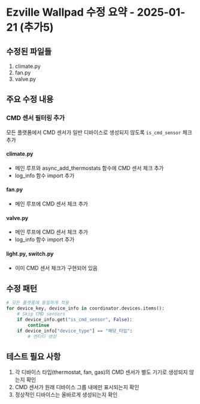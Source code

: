 # Ezville Wallpad 수정 요약 - 2025-01-21 (추가5)

## 수정된 파일들
1. climate.py
2. fan.py
3. valve.py

## 주요 수정 내용

### CMD 센서 필터링 추가
모든 플랫폼에서 CMD 센서가 일반 디바이스로 생성되지 않도록 `is_cmd_sensor` 체크 추가

#### climate.py
- 메인 루프와 async_add_thermostats 함수에 CMD 센서 체크 추가
- log_info 함수 import 추가

#### fan.py
- 메인 루프에 CMD 센서 체크 추가

#### valve.py
- 메인 루프에 CMD 센서 체크 추가
- log_info 함수 import 추가

#### light.py, switch.py
- 이미 CMD 센서 체크가 구현되어 있음

## 수정 패턴
```python
# 모든 플랫폼에 동일하게 적용
for device_key, device_info in coordinator.devices.items():
    # Skip CMD sensors
    if device_info.get("is_cmd_sensor", False):
        continue
    if device_info["device_type"] == "해당_타입":
        # 엔티티 생성
```

## 테스트 필요 사항
1. 각 디바이스 타입(thermostat, fan, gas)의 CMD 센서가 별도 기기로 생성되지 않는지 확인
2. CMD 센서가 원래 디바이스 그룹 내에만 표시되는지 확인
3. 정상적인 디바이스는 올바르게 생성되는지 확인
